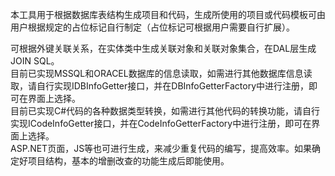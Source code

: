 本工具用于根据数据库表结构生成项目和代码，生成所使用的项目或代码模板可由用户根据规定的占位标记自行制定（占位标记可根据用户需要自行扩展）。

可根据外键关联关系，在实体类中生成关联对象和关联对象集合，在DAL层生成JOIN SQL。  
目前已实现MSSQL和ORACEL数据库的信息读取，如需进行其他数据库信息读取，请自行实现IDBInfoGetter接口，并在DBInfoGetterFactory中进行注册，即可在界面上选择。  
目前已实现C#代码的各种数据类型转换，如需进行其他代码的转换功能，请自行实现ICodeInfoGetter接口，并在CodeInfoGetterFactory中进行注册，即可在界面上选择。  
ASP.NET页面，JS等也可进行生成，来减少重复代码的编写，提高效率。如果确定好项目结构，基本的增删改查的功能生成后即能使用。  
